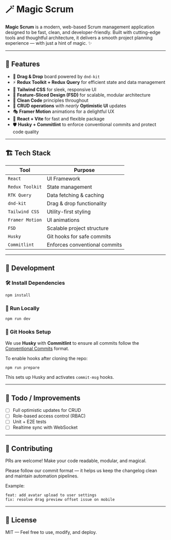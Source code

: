 # 🪄 Magic Scrum

**Magic Scrum** is a modern, web-based Scrum management application designed to be fast, clean, and developer-friendly. Built with cutting-edge tools and thoughtful architecture, it delivers a smooth project planning experience — with just a hint of magic. ✨

---

## 🚀 Features

* 🧩 **Drag & Drop** board powered by `dnd-kit`
* ⚡ **Redux Toolkit + Redux Query** for efficient state and data management
* 🎨 **Tailwind CSS** for sleek, responsive UI
* 🧱 **Feature-Sliced Design (FSD)** for scalable, modular architecture
* 🧼 **Clean Code** principles throughout
* 🔁 **CRUD operations** with *nearly* **Optimistic UI** updates
* 🎭 **Framer Motion** animations for a delightful UX
* 🔧 **React + Vite** for fast and flexible package
* 🛡️ **Husky + Commitlint** to enforce conventional commits and protect code quality

---

## 🏗️ Tech Stack

| Tool             | Purpose                          |
| ---------------- | -------------------------------- |
| `React`          | UI Framework                     |
| `Redux Toolkit`  | State management                 |
| `RTK Query`      | Data fetching & caching          |
| `dnd-kit`        | Drag & drop functionality        |
| `Tailwind CSS`   | Utility-first styling            |
| `Framer Motion`  | UI animations                    |
| `FSD`            | Scalable project structure       |
| `Husky`          | Git hooks for safe commits       |
| `Commitlint`     | Enforces conventional commits    |

---

## 🔧 Development

### 🛠️ Install Dependencies

```bash
npm install
````

### 🚀 Run Locally

```bash
npm run dev
```

### 🔐 Git Hooks Setup

We use **Husky** with **Commitlint** to ensure all commits follow the [Conventional Commits](https://www.conventionalcommits.org/) format.

To enable hooks after cloning the repo:

```bash
npm run prepare
```

This sets up Husky and activates `commit-msg` hooks.

---

## 🧪 Todo / Improvements

* [ ] Full optimistic updates for CRUD
* [ ] Role-based access control (RBAC)
* [ ] Unit + E2E tests
* [ ] Realtime sync with WebSocket

---

## 🤝 Contributing

PRs are welcome! Make your code readable, modular, and magical.

Please follow our commit format — it helps us keep the changelog clean and maintain automation pipelines.

Example:

```
feat: add avatar upload to user settings
fix: resolve drag preview offset issue on mobile
```

---

## 📜 License

MIT — Feel free to use, modify, and deploy.